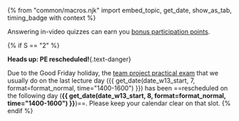{% from "common/macros.njk" import embed_topic, get_date, show_as_tab, timing_badge with context %}

<include src="../../admin/common-notices-fragment.md#tutorial-start" />

<box type="info" header="**In-video quizzes can earn you bonus participation points!**" dismissible >

<include src="../../admin/participation.md#in-video-quiz-info" />

Answering in-video quizzes can earn you [bonus participation points](../../admin/participation.md).
</box>

{% if S == "2" %}
<box type="important" dismissible>

**Heads up: PE rescheduled!**{.text-danger}

Due to the Good Friday holiday, the [team project practical exam](../../admin/tp-pe.html) that we usually do on the last lecture day ({{ get_date(date_w13_start, 7, format=format_normal, time="1400-1600") }}) has been ==rescheduled on the following day (**{{ get_date(date_w13_start, 8, format=format_normal, time="1400-1600") }}**)==. Please keep your calendar clear on that slot.
</box>
{% endif %}
